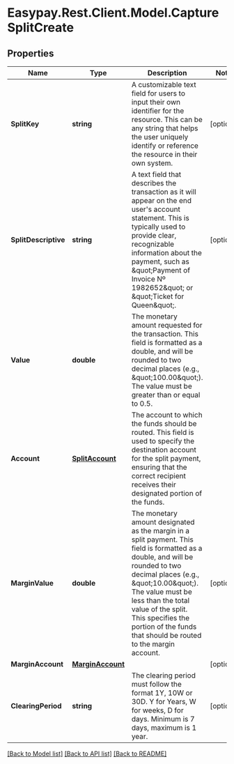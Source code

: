 # Easypay.Rest.Client.Model.CaptureSplitCreate

## Properties

Name | Type | Description | Notes
------------ | ------------- | ------------- | -------------
**SplitKey** | **string** | A customizable text field for users to input their own identifier for the resource. This can be any string that helps the user uniquely identify or reference the resource in their own system. | [optional] 
**SplitDescriptive** | **string** | A text field that describes the transaction as it will appear on the end user&#39;s account statement. This is typically used to provide clear, recognizable information about the payment, such as \&quot;Payment of Invoice Nº 1982652\&quot; or \&quot;Ticket for Queen\&quot;. | [optional] 
**Value** | **double** | The monetary amount requested for the transaction. This field is formatted as a double, and will be rounded to two decimal places (e.g., \&quot;100.00\&quot;). The value must be greater than or equal to 0.5. | 
**Account** | [**SplitAccount**](SplitAccount.md) | The account to which the funds should be routed. This field is used to specify the destination account for the split payment, ensuring that the correct recipient receives their designated portion of the funds. | 
**MarginValue** | **double** | The monetary amount designated as the margin in a split payment. This field is formatted as a double, and will be rounded to two decimal places (e.g., \&quot;10.00\&quot;). The value must be less than the total value of the split. This specifies the portion of the funds that should be routed to the margin account. | [optional] 
**MarginAccount** | [**MarginAccount**](MarginAccount.md) |  | [optional] 
**ClearingPeriod** | **string** | The clearing period must follow the format 1Y, 10W or 30D. Y for Years, W for weeks, D for days. Minimum is 7 days, maximum is 1 year. | [optional] 

[[Back to Model list]](../README.md#documentation-for-models) [[Back to API list]](../README.md#documentation-for-api-endpoints) [[Back to README]](../README.md)


